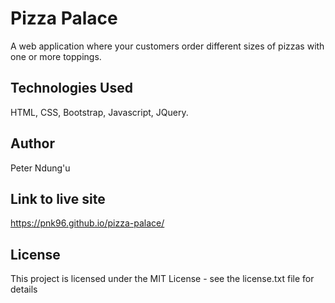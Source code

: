 # Pizza Palace
A web application where your customers order different sizes of pizzas 
with one or more toppings.

## Technologies Used
HTML,
CSS,
Bootstrap,
Javascript,
JQuery.

## Author
Peter Ndung'u

## Link to live site
https://pnk96.github.io/pizza-palace/

## License
This project is licensed under the MIT License - see the license.txt file for details
